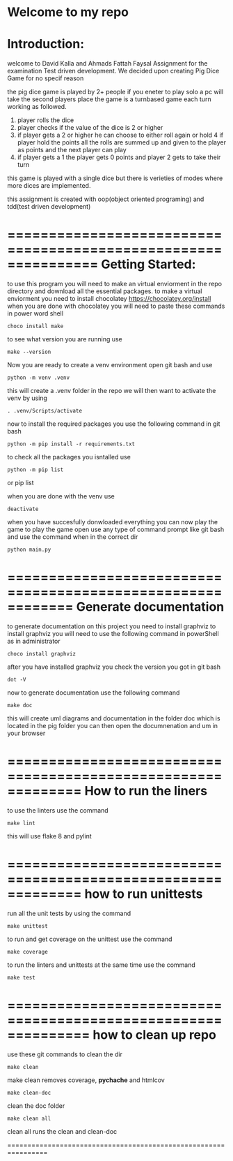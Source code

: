Welcome to my repo
=================================
Introduction:
==============================================
welcome to David Kalla and Ahmads Fattah Faysal 
Assignment for the examination Test driven development.
We decided upon creating Pig Dice Game for no specif reason

the pig dice game is played by 2+ people if you eneter to play solo a pc will take the second players place 
the game is a turnbased game each turn working as followed.
1. player rolls the dice 
2. player checks if the value of the dice is 2 or higher 
3. if player gets a 2 or higher he can choose to either roll again or hold 
4 if player hold the points all the rolls are summed up and given to the player as points and the next player can play
5. if player gets a 1 the player gets 0 points and player 2 gets to take their turn

this game is played with a single dice but there is verieties of modes where more dices are implemented. 

this assignment is created with oop(object oriented programing) and tdd(test driven development)

===============================================================
Getting Started:
================================================================
to use this program you will need to make an virtual enviorment
in the repo directory and download all the essential packages. 
to make a virtual enviorment you need to install chocolatey https://chocolatey.org/install
when you are done with chocolatey you will need to paste these commands in power word shell

    choco install make

to see what version you are running use 

    make --version

Now you are ready to create a venv environment open git bash and use

    python -m venv .venv 

this will create a .venv folder in the repo 
we will then want to activate the venv by using

    . .venv/Scripts/activate

now to install the required packages you use the following command in git bash

    python -m pip install -r requirements.txt

to check all the packages you isntalled use 

    python -m pip list
or 
    pip list

when you are done with the venv use

    deactivate

when you have succesfully donwloaded everything you can now play the game 
to play the game open use any type of command prompt like git bash 
and use the command when in the correct dir

    python main.py 

============================================================
Generate documentation
============================================================
to generate documentation on this project you need to install graphviz
to install graphviz you will need to use the following command in powerShell as in administrator

    choco install graphviz

after you have installed graphviz you check the version you got in git bash

    dot -V

now to generate documentation use the following command

    make doc 

this will create uml diagrams and documentation in the folder doc which is located in the pig folder
you can then open the documnenation and um in your browser 

=============================================================
How to run the liners
============================================================
to use the linters use the command

    make lint 

this will use flake 8 and pylint

=============================================================
how to run unittests
=============================================================
run all the unit tests by using the command

    make unittest

to run and get coverage on the unittest use the command

    make coverage

to run the linters and unittests at the same time use the command 

    make test 

==============================================================
how to clean up repo 
===============================================================
use these git commands to clean the dir

    make clean 

make clean removes coverage, __pychache__ and htmlcov

    make clean-doc

clean the doc folder

    make clean all 

clean all runs the clean and clean-doc

================================================================